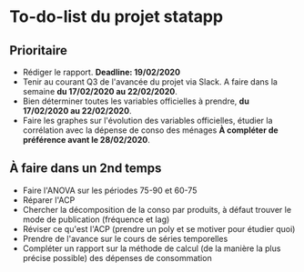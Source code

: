 # To-do-list du projet statapp

## Prioritaire
* Rédiger le rapport. **Deadline: 19/02/2020**
* Tenir au courant Q3 de l'avancée du projet via Slack. A faire dans la semaine **du 17/02/2020 au 22/02/2020**.
* Bien déterminer toutes les variables officielles à prendre, **du 17/02/2020 au 22/02/2020**.
* Faire les graphes sur l'évolution des variables officielles, étudier la corrélation avec la dépense de conso des ménages **À compléter de préférence avant le 28/02/2020**.

## À faire dans un 2nd temps
* Faire l'ANOVA sur les périodes 75-90 et 60-75
* Réparer l'ACP
* Chercher la décomposition de la conso par produits, à défaut trouver le mode de publication (fréquence et lag)
* Réviser ce qu'est l'ACP (prendre un poly et se motiver pour étudier quoi)
* Prendre de l'avance sur le cours de séries temporelles
* Compléter un rapport sur la méthode de calcul (de la manière la plus précise possible) des dépenses de consommation


